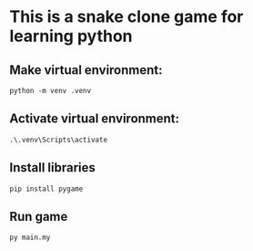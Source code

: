 # This is a snake clone game for learning python

## Make virtual environment: 
```
python -m venv .venv
```

## Activate virtual environment: 
```
.\.venv\Scripts\activate
```

## Install libraries
```
pip install pygame
```

## Run game
```
py main.my
```